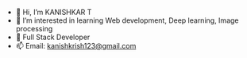 - 👋 Hi, I’m KANISHKAR T
- 👀 I’m interested in learning Web development, Deep learning, Image processing
- 🌱 Full Stack Developer
- 📫 Email: kanishkrish123@gmail.com



